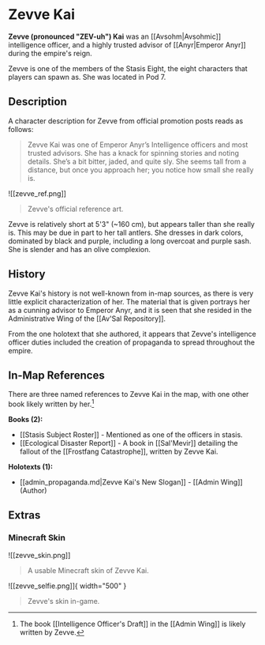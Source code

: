 # Zevve Kai

**Zevve (pronounced "ZEV-uh") Kai** was an [[Avsohm|Avsohmic]] intelligence officer, and a highly trusted advisor of [[Anyr|Emperor Anyr]] during the empire's reign.

Zevve is one of the members of the Stasis Eight, the eight characters that players can spawn as. She was located in Pod 7.

## Description

A character description for Zevve from official promotion posts reads as follows:

> Zevve Kai was one of Emperor Anyr’s Intelligence officers and most trusted advisors. She has a knack for spinning stories and noting details. She’s a bit bitter, jaded, and quite sly. She seems tall from a distance, but once you approach her; you notice how small she really is.

![[zevve_ref.png]]
> Zevve's official reference art.

Zevve is relatively short at 5'3" (~160 cm), but appears taller than she really is. This may be due in part to her tall antlers. She dresses in dark colors, dominated by black and purple, including a long overcoat and purple sash. She is slender and has an olive complexion.

## History

Zevve Kai's history is not well-known from in-map sources, as there is very little explicit characterization of her. The material that is given portrays her as a cunning advisor to Emperor Anyr, and it is seen that she resided in the Administrative Wing of the [[Av'Sal Repository]].

From the one holotext that she authored, it appears that Zevve's intelligence officer duties included the creation of propaganda to spread throughout the empire.

## In-Map References

There are three named references to Zevve Kai in the map, with one other book likely written by her.[^1]

**Books (2):**

- [[Stasis Subject Roster]] - Mentioned as one of the officers in stasis. <br>
- [[Ecological Disaster Report]] - A book in [[Sal'Mevir]] detailing the fallout of the [[Frostfang Catastrophe]], written by Zevve Kai.

**Holotexts (1):**

- [[admin_propaganda.md|Zevve Kai's New Slogan]] - [[Admin Wing]] (Author)

## Extras

### Minecraft Skin

![[zevve_skin.png]]
> A usable Minecraft skin of Zevve Kai.

![[zevve_selfie.png]]{ width="500" }
> Zevve's skin in-game.

[^1]: The book [[Intelligence Officer's Draft]] in the [[Admin Wing]] is likely written by Zevve.